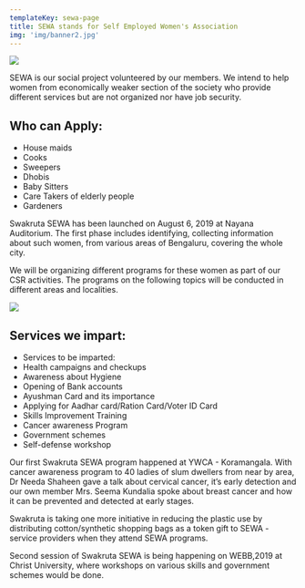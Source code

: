 ```yaml
---
templateKey: sewa-page
title: SEWA stands for Self Employed Women's Association
img: 'img/banner2.jpg'
---
```

![](http://www.swakruta.in/static/85976568287a517c9870ad87d786a8c7/07fe7/sewa2.jpg)

SEWA is our social project volunteered by our members. We intend to help women from economically weaker section of the society who provide different services but are not organized nor have job security.

## Who can Apply:
* House maids
* Cooks
* Sweepers
* Dhobis
* Baby Sitters
* Care Takers of elderly people
* Gardeners

Swakruta SEWA has been launched on August 6, 2019 at Nayana Auditorium. The first phase includes identifying, collecting information about such women, from various areas of Bengaluru, covering the whole city.

We will be organizing different programs for these women as part of our CSR activities. The programs on the following topics will be conducted in different areas and localities.

![](/img/sewa3.jpg)

## Services we impart:
* Services to be imparted:
* Health campaigns and checkups
* Awareness about Hygiene
* Opening of Bank accounts 
* Ayushman Card and its importance
* Applying for Aadhar card/Ration Card/Voter ID Card
* Skills Improvement Training
* Cancer awareness Program
* Government schemes
* Self-defense workshop

Our first Swakruta SEWA program happened at YWCA - Koramangala. With cancer awareness program to 40 ladies of slum dwellers from near by area, Dr Needa Shaheen gave a talk about cervical cancer, it’s early detection and our own member Mrs. Seema Kundalia spoke about breast cancer and how it can be prevented and detected at early stages.

Swakruta is taking one more initiative in reducing the plastic use by distributing cotton/synthetic shopping bags as a token gift to SEWA - service providers when they attend SEWA programs.

Second session of Swakruta SEWA is being happening on WEBB,2019 at Christ University, where workshops on various skills and government schemes would be done.
